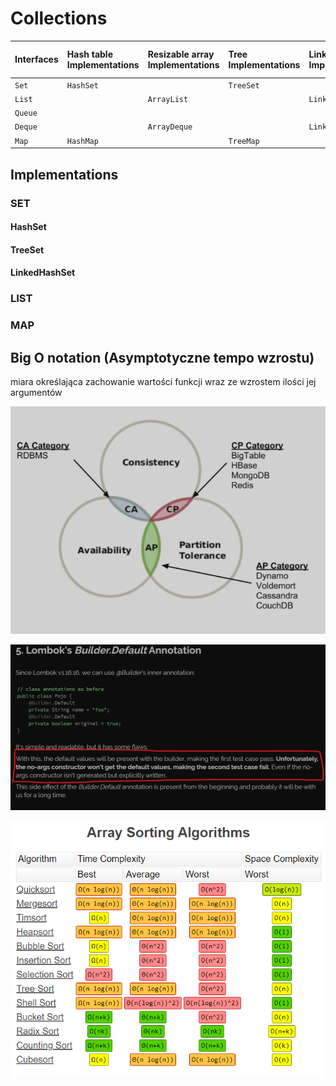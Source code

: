 # Collections



| Interfaces | Hash table Implementations | Resizable array Implementations | Tree Implementations | Linked list Implementations | Hash table + Linked list Implementations |
| :--- | :--- | :--- | :--- | :--- | :--- |
| `Set` | `HashSet` |   | `TreeSet` |   | `LinkedHashSet` |
| `List` |   | `ArrayList` |   | `LinkedList` |   |
| `Queue` |   |   |   |   |   |
| `Deque` |   | `ArrayDeque` |   | `LinkedList` |   |
| `Map` | `HashMap` |   | `TreeMap` |   | `LinkedHashMap` |

## Implementations

### SET

#### HashSet

#### TreeSet

#### LinkedHashSet

### LIST

#### 

### MAP

## Big O notation \(**Asymptotyczne tempo wzrostu\)**

miara określająca zachowanie wartości funkcji wraz ze wzrostem ilości jej argumentów

![Big-O Complexity Chart](../../.gitbook/assets/image.png)

![Common Data Structure Operations](../../.gitbook/assets/image%20%281%29.png)

![Array Sorting Algorithms](../../.gitbook/assets/image%20%283%29.png)

